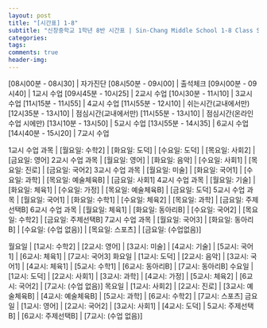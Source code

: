 ```yaml
---  
layout: post  
title: "[시간표] 1-8"  
subtitle: "신창중학교 1학년 8반 시간표 | Sin-Chang Middle School 1-8 Class Schedule"  
categories: 
tags:   
comments: true  
header-img: 
---  
```







[08시00분 - 08시30] | 자가진단
[08시50분 - 09시00] | 출석체크
[09시00분 - 09시40] | 1교시 수업
[09시45분 - 10시25] | 2교시 수업
[10시30분 - 11시10] | 3교시 수업
[11시15분 - 11시55] | 4교시 수업
[11시55분 - 12시10] | 쉬는시간(교내에서만)
[12시35분 - 13시10] | 점심시간(교내에서만)
[11시55분 - 13시10] | 점심시간(온라인 수업 시에만)
[13시10분 - 13시50] | 5교시 수업
[13시55분 - 14시35] | 6교시 수업
[14시40분 - 15시20] | 7교시 수업


1교시 수업 과목 | [월요일: 수학2] | [화요일: 도덕] | [수요일: 도덕] | [목요일: 사회2] | [금요일: 영어]
2교시 수업 과목 | [월요일: 영어] | [화요일: 음악] | [수요일: 사회1] | [목요일: 진로] | [금요일: 국어2]
3교시 수업 과목 | [월요일: 미술] | [화요일: 국어1] | [수요일: 과학] | [목요일: 예술체육B] | [금요일: 사회1]
4교시 수업 과목 | [월요일: 기술] | [화요일: 체육1] | [수요일: 가정] | [목요일: 예술체육B] | [금요일: 도덕]
5교시 수업 과목 | [월요일: 국어1] | [화요일: 수학1] | [수요일: 체육2] | [목요일: 과학] | [금요일: 주제선택B]
6교시 수업 과목 | [월요일: 체육1] | [화요일: 동아리B] | [수요일: 국어2] | [목요일: 수학2] | [금요일: 주제선택B]
7교시 수업 과목 | [월요일: 국어3] | [화요일: 동아리B] | [수요일: (수업 없음)] | [목요일: 스포츠] | [금요일: (수업없음)]


월요일 | [1교시: 수학2] | [2교시: 영어] | [3교시: 미술] | [4교시: 기술] | [5교시: 국어1] | [6교시: 체육1] | [7교시: 국어3]
화요일 | [1교시: 도덕] | [2교시: 음악] | [3교시: 국어1] | [4교시: 체육1] | [5교시: 수학1] | [6교시: 동아리B] | [7교시: 동아리B]
수요일 | [1교시: 도덕] | [2교시: 사회1] | [3교시: 과학] | [4교시: 가정] | [5교시: 체육2] | [6교시: 국어2] | [7교시: (수업 없음)]
목요일 | [1교시: 사회2] | [2교시: 진로] | [3교시: 예술체육B] | [4교시: 예술체육B] | [5교시: 과학] | [6교시: 수학2] | [7교시: 스포츠]
금요일 | [1교시: 영어] | [2교시: 국어2] | [3교시: 사회1] | [4교시: 도덕] | 5교시: 주제선택B] | [6교시: 주제선택B] | [7교시: (수업 없음)]